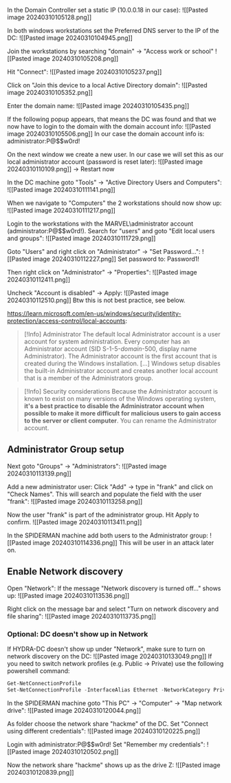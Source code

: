 In the Domain Controller set a static IP (10.0.0.18 in our case):
![[Pasted image 20240310105128.png]]

In both windows workstations set the Preferred DNS server to the IP of the DC:
![[Pasted image 20240310104945.png]]

Join the workstations by searching "domain" -> "Access work or school"
![[Pasted image 20240310105208.png]]

Hit "Connect":
![[Pasted image 20240310105237.png]]

Click on "Join this device to a local Active Directory domain":
![[Pasted image 20240310105352.png]]

Enter the domain name:
![[Pasted image 20240310105435.png]]

If the following popup appears, that means the DC was found and that we now have to login to the domain with the domain account info:
![[Pasted image 20240310105506.png]]
In our case the domain account info is:
administrator:P@\$\$w0rd!

On the next window we create a new user. In our case we will set this as our local administrator account (password is reset later):
![[Pasted image 20240310110109.png]]
-> Restart now

In the DC machine goto "Tools" -> "Active Directory Users and Computers":
![[Pasted image 20240310111141.png]]

When we navigate to "Computers" the 2 workstations should now show up:
![[Pasted image 20240310111217.png]]

Login to the workstations with the MARVEL\\administrator account (administrator:P@\$\$w0rd!).
Search for "users" and goto "Edit local users and groups":
![[Pasted image 20240310111729.png]]

Goto "Users" and right click on "Administrator" -> "Set Password...":
![[Pasted image 20240310112227.png]]
Set password to: Password1!

Then right click on "Administrator" -> "Properties":
![[Pasted image 20240310112411.png]]

Uncheck "Account is disabled" -> Apply:
![[Pasted image 20240310112510.png]]
Btw this is not best practice, see below.

https://learn.microsoft.com/en-us/windows/security/identity-protection/access-control/local-accounts:
>[!Info] Administrator
>The default local Administrator account is a user account for system administration. Every computer has an Administrator account (SID S-1-5-_domain_-500, display name Administrator). The Administrator account is the first account that is created during the Windows installation.
>\[...]
>Windows setup disables the built-in Administrator account and creates another local account that is a member of the Administrators group.

>[!Info] Security considerations
>Because the Administrator account is known to exist on many versions of the Windows operating system, **it's a best practice to disable the Administrator account when possible to make it more difficult for malicious users to gain access to the server or client computer**. You can rename the Administrator account.

## Administrator Group setup

Next goto "Groups" -> "Administrators":
![[Pasted image 20240310113139.png]]

Add a new administrator user:
Click "Add" -> type in "frank" and click on "Check Names". This will search and populate the field with the user "frank": 
![[Pasted image 20240310113258.png]]

Now the user "frank" is part of the administrator group. Hit Apply to confirm.
![[Pasted image 20240310113411.png]]

In the SPIDERMAN machine add both users to the Administrator group:
![[Pasted image 20240310114336.png]]
This will be user in an attack later on.

## Enable Network discovery

Open "Network": If the message "Network discovery is turned off..." shows up:
![[Pasted image 20240310113536.png]]

Right click on the message bar and select "Turn on network discovery and file sharing":
![[Pasted image 20240310113735.png]]

### Optional: DC doesn't show up in Network

If HYDRA-DC doesn't show up under "Network", make sure to turn on network discovery on the DC:
![[Pasted image 20240310133049.png]]
If you need to switch network profiles (e.g. Public -> Private) use the following powershell command:
```powershell
Get-NetConnectionProfile
Set-NetConnectionProfile -InterfaceAlias Ethernet -NetworkCategory Private
```


In the SPIDERMAN machine goto "This PC" -> "Computer" -> "Map network drive":
![[Pasted image 20240310120044.png]]

As folder choose the network share "hackme" of the DC.
Set "Connect using different credentials":
![[Pasted image 20240310120225.png]]

Login with administrator:P@\$\$w0rd!
Set "Remember my credentials":
![[Pasted image 20240310120502.png]]

Now the network share "hackme" shows up as the drive Z:
![[Pasted image 20240310120839.png]]